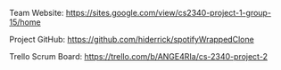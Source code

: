 Team Website: https://sites.google.com/view/cs2340-project-1-group-15/home

Project GitHub: https://github.com/hiderrick/spotifyWrappedClone

Trello Scrum Board: https://trello.com/b/ANGE4RIa/cs-2340-project-2

